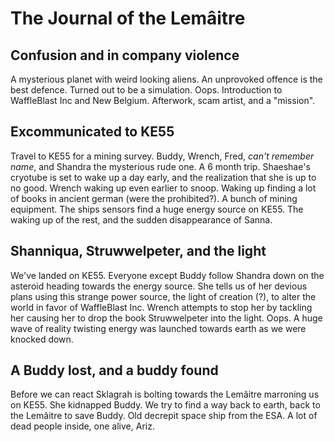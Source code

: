 <!-- TITLE: The Story So Far -->
<!-- SUBTITLE: A quick summary of the story so far -->

# The Journal of the Lemâitre
## Confusion and in company violence
A mysterious planet with weird looking aliens. An unprovoked offence is the best defence. Turned out to be a simulation. Oops. Introduction to WaffleBlast Inc and New Belgium. Afterwork, scam artist, and a "mission".
## Excommunicated to KE55
Travel to KE55 for a mining survey. Buddy, Wrench, Fred, *can't remember name*, and Shandra the mysterious rude one. A 6 month trip. Shaeshae's cryotube is set to wake up a day early, and the realization that she is up to no good. Wrench waking up even earlier to snoop. Waking up finding a lot of books in ancient german (were the prohibited?). A bunch of mining equipment. The ships sensors find a huge energy source on KE55. The waking up of the rest, and the sudden disappearance of Sanna.
## Shanniqua, Struwwelpeter, and the light
We've landed on KE55. Everyone except Buddy follow Shandra down on the asteroid heading towards the energy source. She tells us of her devious plans using this strange power source, the light of creation (?), to alter the world in favor of WaffleBlast Inc. Wrench attempts to stop her by tackling her causing her to drop the book Struwwelpeter into the light. Oops. A huge wave of reality twisting energy was launched towards earth as we were knocked down.
## A Buddy lost, and a buddy found
Before we can react Sklagrah is bolting towards the Lemâitre marroning us on KE55. She kidnapped Buddy. We try to find a way back to earth, back to the Lemâitre to save Buddy. Old decrepit space ship from the ESA. A lot of dead people inside, one alive, Ariz.